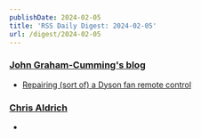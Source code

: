 ```yaml
---
publishDate: 2024-02-05
title: 'RSS Daily Digest: 2024-02-05'
url: /digest/2024-02-05
---
```


### [John Graham-Cumming's blog](http://blog.jgc.org/)

  * [Repairing (sort of) a Dyson fan remote control](http://blog.jgc.org/feeds/2834485746776529070/comments/default)
  
### [Chris Aldrich](https://boffosocko.com/)

  * [](https://boffosocko.com/2024/02/04/55821315/)
  
